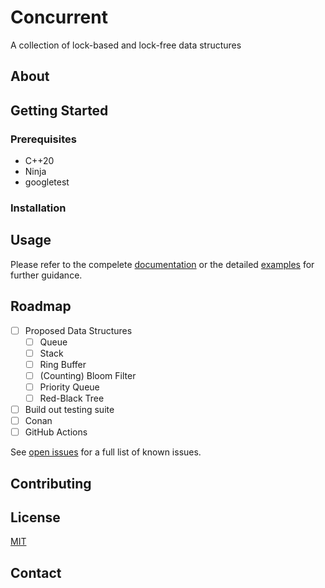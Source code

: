 # Concurrent

A collection of lock-based and lock-free data structures

## About

## Getting Started

### Prerequisites

- C++20
- Ninja
- googletest

### Installation

## Usage

Please refer to the compelete [documentation](https://camfruss.github.io/concurrent/) or the detailed [examples](examples/) for further guidance.  

## Roadmap

- [ ] Proposed Data Structures
	- [ ] Queue
	- [ ] Stack
	- [ ] Ring Buffer
	- [ ] \(Counting) Bloom Filter
	- [ ] Priority Queue
	- [ ] Red-Black Tree
- [ ] Build out testing suite
- [ ] Conan
- [ ] GitHub Actions

See [open issues](https://github.com/camfruss/concurrent/issues) for a full list of known issues. 

## Contributing

## License

[MIT](https://choosealicense.com/licenses/mit/)

## Contact 


